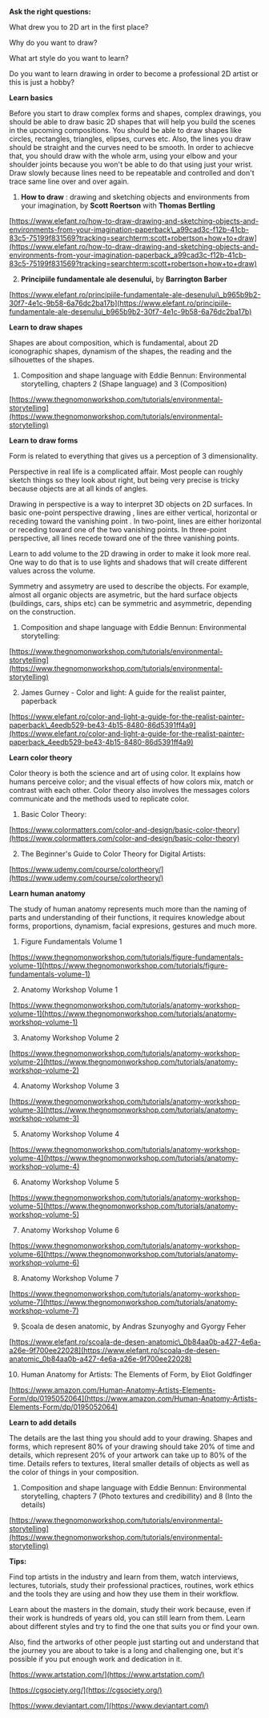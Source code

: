 **Ask the right questions:**

What drew you to 2D art in the first place?

Why do you want to draw?

What art style do you want to learn?

Do you want to learn drawing in order to become a professional 2D artist or this is just a hobby?

**Learn basics**

Before you start to draw complex forms and shapes, complex drawings, you should be able to draw basic 2D shapes that will help you build the scenes in the upcoming compositions. You should be able to draw shapes like circles, rectangles, triangles, elipses, curves etc. Also, the lines you draw should be straight and the curves need to be smooth. In order to achiecve that, you should draw with the whole arm, using your elbow and your shoulder joints because you won&#39;t be able to do that using just your wrist. Draw slowly because lines need to be repeatable and controlled and don&#39;t trace same line over and over again.

1. **How to draw** : drawing and sketching objects and environments from your imagination, by **Scott Roertson** with **Thomas Bertling**

[https://www.elefant.ro/how-to-draw-drawing-and-sketching-objects-and-environments-from-your-imagination-paperback\_a99cad3c-f12b-41cb-83c5-75199f831569?tracking=searchterm:scott+robertson+how+to+draw](https://www.elefant.ro/how-to-draw-drawing-and-sketching-objects-and-environments-from-your-imagination-paperback_a99cad3c-f12b-41cb-83c5-75199f831569?tracking=searchterm:scott+robertson+how+to+draw)

2. **Principiile fundamentale ale desenului,** by **Barrington Barber**

[https://www.elefant.ro/principiile-fundamentale-ale-desenului\_b965b9b2-30f7-4e1c-9b58-6a76dc2ba17b](https://www.elefant.ro/principiile-fundamentale-ale-desenului_b965b9b2-30f7-4e1c-9b58-6a76dc2ba17b)

**Learn to draw shapes**

Shapes are about composition, which is fundamental, about 2D iconographic shapes, dynamism of the shapes, the reading and the silhouettes of the shapes.

1. Composition and shape language with Eddie Bennun: Environmental storytelling, chapters 2 (Shape language) and 3 (Composition)

[https://www.thegnomonworkshop.com/tutorials/environmental-storytelling](https://www.thegnomonworkshop.com/tutorials/environmental-storytelling)

**Learn to draw forms**

Form is related to everything that gives us a perception of 3 dimensionality.

Perspective in real life is a complicated affair. Most people can roughly sketch things so they look about right, but being very precise is tricky because objects are at all kinds of angles.

Drawing in perspective is a way to interpret 3D objects on 2D surfaces. In basic one-point perspective drawing , lines are either vertical, horizontal or receding toward the vanishing point . In two-point, lines are either horizontal or receding toward one of the two vanishing points. In three-point perspective, all lines recede toward one of the three vanishing points.

Learn to add volume to the 2D drawing in order to make it look more real. One way to do that is to use lights and shadows that will create different values across the volume.

Symmetry and assymetry are used to describe the objects. For example, almost all organic objects are asymetric, but the hard surface objects (buildings, cars, ships etc) can be symmetric and asymmetric, depending on the construction.

1. Composition and shape language with Eddie Bennun: Environmental storytelling:

[https://www.thegnomonworkshop.com/tutorials/environmental-storytelling](https://www.thegnomonworkshop.com/tutorials/environmental-storytelling)

2. James Gurney - Color and light: A guide for the realist painter, paperback

[https://www.elefant.ro/color-and-light-a-guide-for-the-realist-painter-paperback\_4eedb529-be43-4b15-8480-86d5391ff4a9](https://www.elefant.ro/color-and-light-a-guide-for-the-realist-painter-paperback_4eedb529-be43-4b15-8480-86d5391ff4a9)

**Learn color theory**

Color theory is both the science and art of using color. It explains how humans perceive color; and the visual effects of how colors mix, match or contrast with each other. Color theory also involves the messages colors communicate and the methods used to replicate color.

1. Basic Color Theory:

[https://www.colormatters.com/color-and-design/basic-color-theory](https://www.colormatters.com/color-and-design/basic-color-theory)

2. The Beginner&#39;s Guide to Color Theory for Digital Artists:

[https://www.udemy.com/course/colortheory/](https://www.udemy.com/course/colortheory/)

**Learn human anatomy**

The study of human anatomy represents much more than the naming of parts and understanding of their functions, it requires knowledge about forms, proportions, dynamism, facial expresions, gestures and much more.

1. Figure Fundamentals Volume 1

[https://www.thegnomonworkshop.com/tutorials/figure-fundamentals-volume-1](https://www.thegnomonworkshop.com/tutorials/figure-fundamentals-volume-1)

2. Anatomy Workshop Volume 1

[https://www.thegnomonworkshop.com/tutorials/anatomy-workshop-volume-1](https://www.thegnomonworkshop.com/tutorials/anatomy-workshop-volume-1)

3. Anatomy Workshop Volume 2

[https://www.thegnomonworkshop.com/tutorials/anatomy-workshop-volume-2](https://www.thegnomonworkshop.com/tutorials/anatomy-workshop-volume-2)

4. Anatomy Workshop Volume 3

[https://www.thegnomonworkshop.com/tutorials/anatomy-workshop-volume-3](https://www.thegnomonworkshop.com/tutorials/anatomy-workshop-volume-3)

5. Anatomy Workshop Volume 4

[https://www.thegnomonworkshop.com/tutorials/anatomy-workshop-volume-4](https://www.thegnomonworkshop.com/tutorials/anatomy-workshop-volume-4)

6. Anatomy Workshop Volume 5

[https://www.thegnomonworkshop.com/tutorials/anatomy-workshop-volume-5](https://www.thegnomonworkshop.com/tutorials/anatomy-workshop-volume-5)

7. Anatomy Workshop Volume 6

[https://www.thegnomonworkshop.com/tutorials/anatomy-workshop-volume-6](https://www.thegnomonworkshop.com/tutorials/anatomy-workshop-volume-6)

8. Anatomy Workshop Volume 7

[https://www.thegnomonworkshop.com/tutorials/anatomy-workshop-volume-7](https://www.thegnomonworkshop.com/tutorials/anatomy-workshop-volume-7)

9. Școala de desen anatomic, by Andras Szunyoghy and Gyorgy Feher

[https://www.elefant.ro/scoala-de-desen-anatomic\_0b84aa0b-a427-4e6a-a26e-9f700ee22028](https://www.elefant.ro/scoala-de-desen-anatomic_0b84aa0b-a427-4e6a-a26e-9f700ee22028)

10. Human Anatomy for Artists: The Elements of Form, by Eliot Goldfinger

[https://www.amazon.com/Human-Anatomy-Artists-Elements-Form/dp/0195052064](https://www.amazon.com/Human-Anatomy-Artists-Elements-Form/dp/0195052064)

**Learn to add details**

The details are the last thing you should add to your drawing. Shapes and forms, which represent 80% of your drawing should take 20% of time and details, which represent 20% of your artwork can take up to 80% of the time. Details refers to textures, literal smaller details of objects as well as the color of things in your composition.

1. Composition and shape language with Eddie Bennun: Environmental storytelling, chapters 7 (Photo textures and credibillity) and 8 (Into the details)

[https://www.thegnomonworkshop.com/tutorials/environmental-storytelling](https://www.thegnomonworkshop.com/tutorials/environmental-storytelling)

**Tips:**

Find top artists in the industry and learn from them, watch interviews, lectures, tutorials, study their professional practices, routines, work ethics and the tools they are using and how they use them in their workflow.

Learn about the masters in the domain, study their work because, even if their work is hundreds of years old, you can still learn from them. Learn about different styles and try to find the one that suits you or find your own.

Also, find the artworks of other people just starting out and understand that the journey you are about to take is a long and challenging one, but it&#39;s possible if you put enough work and dedication in it.

[https://www.artstation.com/](https://www.artstation.com/)

[https://cgsociety.org/](https://cgsociety.org/)

[https://www.deviantart.com/](https://www.deviantart.com/)
